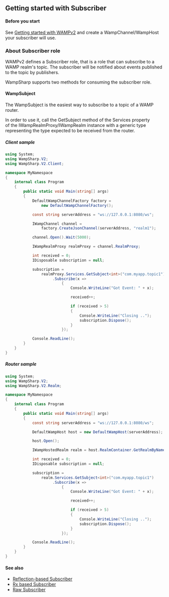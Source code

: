 ## Getting started with Subscriber

#### Before you start

See [Getting started with WAMPv2](../../Getting-started-with-WAMPv2.md) and create a WampChannel/WampHost your subscriber will use.

### About Subscriber role

WAMPv2 defines a Subscriber role, that is a role that can subscribe to a WAMP realm's topic. The subscriber will be notified about events published to the topic by publishers.

WampSharp supports two methods for consuming the subscriber role.

#### WampSubject

The WampSubject is the easiest way to subscribe to a topic of a WAMP router.

In order to use it, call the GetSubject method of the Services property  
of the IWampRealmProxy/IWampRealm instance with a generic type representing the type expected to be received from the router.


##### Client sample

```csharp
using System;
using WampSharp.V2;
using WampSharp.V2.Client;

namespace MyNamespace
{
    internal class Program
    {
        public static void Main(string[] args)
        {
            DefaultWampChannelFactory factory =
                new DefaultWampChannelFactory();

            const string serverAddress = "ws://127.0.0.1:8080/ws";

            IWampChannel channel =
                factory.CreateJsonChannel(serverAddress, "realm1");

            channel.Open().Wait(5000);

            IWampRealmProxy realmProxy = channel.RealmProxy;

            int received = 0;
            IDisposable subscription = null;

            subscription =
                realmProxy.Services.GetSubject<int>("com.myapp.topic1")
                     .Subscribe(x =>
                         {
                             Console.WriteLine("Got Event: " + x);

                             received++;

                             if (received > 5)
                             {
                                 Console.WriteLine("Closing ..");
                                 subscription.Dispose();
                             }
                         });

            Console.ReadLine();
        }
    }
}
```

##### Router sample

```csharp
using System;
using WampSharp.V2;
using WampSharp.V2.Realm;

namespace MyNamespace
{
    internal class Program
    {
        public static void Main(string[] args)
        {
            const string serverAddress = "ws://127.0.0.1:8080/ws";

            DefaultWampHost host = new DefaultWampHost(serverAddress);

            host.Open();

            IWampHostedRealm realm = host.RealmContainer.GetRealmByName("realm1");

            int received = 0;
            IDisposable subscription = null;

            subscription =
                realm.Services.GetSubject<int>("com.myapp.topic1")
                     .Subscribe(x =>
                         {
                             Console.WriteLine("Got Event: " + x);

                             received++;

                             if (received > 5)
                             {
                                 Console.WriteLine("Closing ..");
                                 subscription.Dispose();
                             }
                         });

            Console.ReadLine();
        }
    }
}
```

#### See also

* [Reflection-based Subscriber](Reflection-based-Subscriber.md)
* [Rx based Subscriber](Rx-based-Subscriber.md)
* [Raw Subscriber](Raw-Subscriber.md)
